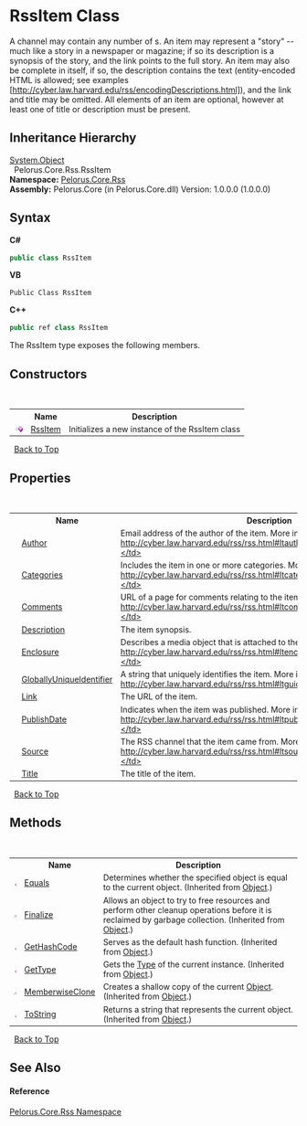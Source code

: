 # RssItem Class
 

A channel may contain any number of <item>s. An item may represent a "story" -- much like a story in a newspaper or magazine; if so its description is a synopsis of the story, and the link points to the full story. An item may also be complete in itself, if so, the description contains the text (entity-encoded HTML is allowed; see examples [http://cyber.law.harvard.edu/rss/encodingDescriptions.html]), and the link and title may be omitted. All elements of an item are optional, however at least one of title or description must be present.


## Inheritance Hierarchy
<a href="http://msdn2.microsoft.com/en-us/library/e5kfa45b" target="_blank">System.Object</a><br />&nbsp;&nbsp;Pelorus.Core.Rss.RssItem<br />
**Namespace:**&nbsp;<a href="683C06D0">Pelorus.Core.Rss</a><br />**Assembly:**&nbsp;Pelorus.Core (in Pelorus.Core.dll) Version: 1.0.0.0 (1.0.0.0)

## Syntax

**C#**<br />
``` C#
public class RssItem
```

**VB**<br />
``` VB
Public Class RssItem
```

**C++**<br />
``` C++
public ref class RssItem
```

The RssItem type exposes the following members.


## Constructors
&nbsp;<table><tr><th></th><th>Name</th><th>Description</th></tr><tr><td>![Public method](media/pubmethod.gif "Public method")</td><td><a href="1C675D39">RssItem</a></td><td>
Initializes a new instance of the RssItem class</td></tr></table>&nbsp;
<a href="#rssitem-class">Back to Top</a>

## Properties
&nbsp;<table><tr><th></th><th>Name</th><th>Description</th></tr><tr><td>![Public property](media/pubproperty.gif "Public property")</td><td><a href="23EA727A">Author</a></td><td>
Email address of the author of the item. More info at http://cyber.law.harvard.edu/rss/rss.html#ltauthorgtSubelementOfLtitemgt.</td></tr><tr><td>![Public property](media/pubproperty.gif "Public property")</td><td><a href="B7F98BF6">Categories</a></td><td>
Includes the item in one or more categories. More info at http://cyber.law.harvard.edu/rss/rss.html#ltcategorygtSubelementOfLtitemgt.</td></tr><tr><td>![Public property](media/pubproperty.gif "Public property")</td><td><a href="9028CB7E">Comments</a></td><td>
URL of a page for comments relating to the item. More info at http://cyber.law.harvard.edu/rss/rss.html#ltcommentsgtSubelementOfLtitemgt.</td></tr><tr><td>![Public property](media/pubproperty.gif "Public property")</td><td><a href="C1A2EEBD">Description</a></td><td>
The item synopsis.</td></tr><tr><td>![Public property](media/pubproperty.gif "Public property")</td><td><a href="F0055E02">Enclosure</a></td><td>
Describes a media object that is attached to the item. More info at http://cyber.law.harvard.edu/rss/rss.html#ltenclosuregtSubelementOfLtitemgt.</td></tr><tr><td>![Public property](media/pubproperty.gif "Public property")</td><td><a href="6B6656C7">GloballyUniqueIdentifier</a></td><td>
A string that uniquely identifies the item. More info at http://cyber.law.harvard.edu/rss/rss.html#ltguidgtSubelementOfLtitemgt.</td></tr><tr><td>![Public property](media/pubproperty.gif "Public property")</td><td><a href="AC0F7B35">Link</a></td><td>
The URL of the item.</td></tr><tr><td>![Public property](media/pubproperty.gif "Public property")</td><td><a href="EFDFDCE8">PublishDate</a></td><td>
Indicates when the item was published. More info at http://cyber.law.harvard.edu/rss/rss.html#ltpubdategtSubelementOfLtitemgt.</td></tr><tr><td>![Public property](media/pubproperty.gif "Public property")</td><td><a href="C44F6EC3">Source</a></td><td>
The RSS channel that the item came from. More info at http://cyber.law.harvard.edu/rss/rss.html#ltsourcegtSubelementOfLtitemgt.</td></tr><tr><td>![Public property](media/pubproperty.gif "Public property")</td><td><a href="78B24AF8">Title</a></td><td>
The title of the item.</td></tr></table>&nbsp;
<a href="#rssitem-class">Back to Top</a>

## Methods
&nbsp;<table><tr><th></th><th>Name</th><th>Description</th></tr><tr><td>![Public method](media/pubmethod.gif "Public method")</td><td><a href="http://msdn2.microsoft.com/en-us/library/bsc2ak47" target="_blank">Equals</a></td><td>
Determines whether the specified object is equal to the current object.
 (Inherited from <a href="http://msdn2.microsoft.com/en-us/library/e5kfa45b" target="_blank">Object</a>.)</td></tr><tr><td>![Protected method](media/protmethod.gif "Protected method")</td><td><a href="http://msdn2.microsoft.com/en-us/library/4k87zsw7" target="_blank">Finalize</a></td><td>
Allows an object to try to free resources and perform other cleanup operations before it is reclaimed by garbage collection.
 (Inherited from <a href="http://msdn2.microsoft.com/en-us/library/e5kfa45b" target="_blank">Object</a>.)</td></tr><tr><td>![Public method](media/pubmethod.gif "Public method")</td><td><a href="http://msdn2.microsoft.com/en-us/library/zdee4b3y" target="_blank">GetHashCode</a></td><td>
Serves as the default hash function.
 (Inherited from <a href="http://msdn2.microsoft.com/en-us/library/e5kfa45b" target="_blank">Object</a>.)</td></tr><tr><td>![Public method](media/pubmethod.gif "Public method")</td><td><a href="http://msdn2.microsoft.com/en-us/library/dfwy45w9" target="_blank">GetType</a></td><td>
Gets the <a href="http://msdn2.microsoft.com/en-us/library/42892f65" target="_blank">Type</a> of the current instance.
 (Inherited from <a href="http://msdn2.microsoft.com/en-us/library/e5kfa45b" target="_blank">Object</a>.)</td></tr><tr><td>![Protected method](media/protmethod.gif "Protected method")</td><td><a href="http://msdn2.microsoft.com/en-us/library/57ctke0a" target="_blank">MemberwiseClone</a></td><td>
Creates a shallow copy of the current <a href="http://msdn2.microsoft.com/en-us/library/e5kfa45b" target="_blank">Object</a>.
 (Inherited from <a href="http://msdn2.microsoft.com/en-us/library/e5kfa45b" target="_blank">Object</a>.)</td></tr><tr><td>![Public method](media/pubmethod.gif "Public method")</td><td><a href="http://msdn2.microsoft.com/en-us/library/7bxwbwt2" target="_blank">ToString</a></td><td>
Returns a string that represents the current object.
 (Inherited from <a href="http://msdn2.microsoft.com/en-us/library/e5kfa45b" target="_blank">Object</a>.)</td></tr></table>&nbsp;
<a href="#rssitem-class">Back to Top</a>

## See Also


#### Reference
<a href="683C06D0">Pelorus.Core.Rss Namespace</a><br />